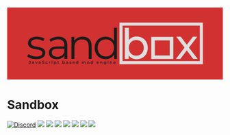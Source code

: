 ![alt tag](docs/github.png)

# Sandbox

[![Discord](https://img.shields.io/discord/444525609008496640.svg?style=for-the-badge&logo=discord&logoColor=white)](https://discord.gg/m9DMfnD)
[![](https://img.shields.io/github/contributors/OpenModLoader/Sandbox.svg?style=for-the-badge&logo=github)](https://github.com/OpenModLoader/Sandbox/graphs/contributors)
[![](https://img.shields.io/github/issues/OpenModLoader/Sandbox.svg?style=for-the-badge&logo=github)](https://github.com/OpenModLoader/Sandbox/issues)
[![](https://img.shields.io/github/issues-pr/OpenModLoader/Sandbox.svg?style=for-the-badge&logo=github)](https://github.com/OpenModLoader/Sandbox/pulls)
[![](https://img.shields.io/github/forks/OpenModLoader/Sandbox.svg?style=for-the-badge&logo=github)](https://github.com/OpenModLoader/Sandbox/network/members)
[![](https://img.shields.io/github/stars/OpenModLoader/Sandbox.svg?style=for-the-badge&logo=github)](https://github.com/OpenModLoader/Sandbox/stargazers)
[![](https://img.shields.io/github/license/OpenModLoader/Sandbox.svg?logo=github&style=for-the-badge)](https://github.com/OpenModLoader/Sandbox/blob/master/LICENSE)
[![](https://img.shields.io/endpoint.svg?style=for-the-badge&url=https%3A%2F%2Fshieldsio-patreon.herokuapp.com%2Fhrznstudio)](https://patreon.com/hrznstudio)